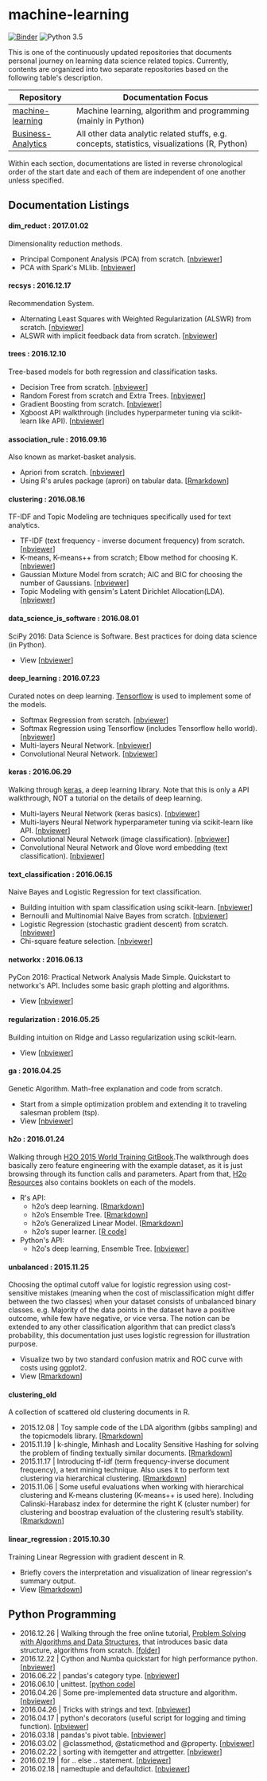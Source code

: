 # machine-learning

[![Binder](http://mybinder.org/badge.svg)](http://mybinder.org:/repo/ethen8181/machine-learning)
![Python 3.5](https://img.shields.io/badge/python-3.5-blue.svg)

This is one of the continuously updated repositories that documents personal journey on learning data science related topics. Currently, contents are organized into two separate repositories based on the following table's description.

| Repository | Documentation Focus |
| ---------- | ------------------- |
| [machine-learning](https://github.com/ethen8181/machine-learning) | Machine learning, algorithm and programming (mainly in Python) |
| [Business-Analytics](https://github.com/ethen8181/Business-Analytics) | All other data analytic related stuffs, e.g. concepts, statistics, visualizations (R, Python) |

Within each section, documentations are listed in reverse chronological order of the start date and each of them are independent of one another unless specified.


## Documentation Listings

#### dim_reduct : 2017.01.02

Dimensionality reduction methods.

- Principal Component Analysis (PCA) from scratch. [[nbviewer](http://nbviewer.jupyter.org/github/ethen8181/machine-learning/blob/master/dim_reduct/PCA.ipynb)]
- PCA with Spark's MLlib. [[nbviewer](http://nbviewer.jupyter.org/github/ethen8181/machine-learning/blob/master/dim_reduct/PCA_spark.ipynb)]

#### recsys : 2016.12.17

Recommendation System.

- Alternating Least Squares with Weighted Regularization (ALSWR) from scratch. [[nbviewer](http://nbviewer.jupyter.org/github/ethen8181/machine-learning/blob/master/recsys/1_ALSWR.ipynb)]
- ALSWR with implicit feedback data from scratch. [[nbviewer](http://nbviewer.jupyter.org/github/ethen8181/machine-learning/blob/master/recsys/2_implicit.ipynb)]

#### trees : 2016.12.10

Tree-based models for both regression and classification tasks.

- Decision Tree from scratch. [[nbviewer](http://nbviewer.jupyter.org/github/ethen8181/machine-learning/blob/master/trees/decision_tree.ipynb)]
- Random Forest from scratch and Extra Trees. [[nbviewer](http://nbviewer.jupyter.org/github/ethen8181/machine-learning/blob/master/trees/random_forest.ipynb)]
- Gradient Boosting from scratch. [[nbviewer]](http://nbviewer.jupyter.org/github/ethen8181/machine-learning/blob/master/trees/gbm/gbm.ipynb)
- Xgboost API walkthrough (includes hyperparmeter tuning via scikit-learn like API). [[nbviewer](http://nbviewer.jupyter.org/github/ethen8181/machine-learning/blob/master/trees/xgboost.ipynb)]

#### association_rule : 2016.09.16

Also known as market-basket analysis.

- Apriori from scratch. [[nbviewer](http://nbviewer.jupyter.org/github/ethen8181/machine-learning/blob/master/association_rule/apriori.ipynb)]
- Using R's arules package (aprori) on tabular data. [[Rmarkdown](http://ethen8181.github.io/machine-learning/association_rule/R/apriori.html)]

#### clustering : 2016.08.16

TF-IDF and Topic Modeling are techniques specifically used for text analytics.

- TF-IDF (text frequency - inverse document frequency) from scratch. [[nbviewer](http://nbviewer.jupyter.org/github/ethen8181/machine-learning/blob/master/clustering/TFIDF.ipynb)]
- K-means, K-means++ from scratch; Elbow method for choosing K. [[nbviewer](http://nbviewer.jupyter.org/github/ethen8181/machine-learning/blob/master/clustering/kmeans.ipynb)]
- Gaussian Mixture Model from scratch; AIC and BIC for choosing the number of Gaussians. [[nbviewer](http://nbviewer.jupyter.org/github/ethen8181/machine-learning/blob/master/clustering/GMM/GMM.ipynb)]
- Topic Modeling with gensim's Latent Dirichlet Allocation(LDA). [[nbviewer](http://nbviewer.jupyter.org/github/ethen8181/machine-learning/blob/master/clustering/topic_model/LDA.ipynb)]

#### data_science_is_software : 2016.08.01  

SciPy 2016: Data Science is Software. Best practices for doing data science (in Python).

- View [[nbviewer](http://nbviewer.jupyter.org/github/ethen8181/machine-learning/blob/master/data_science_is_software/notebooks/data_science_is_software.ipynb)]

#### deep_learning : 2016.07.23

Curated notes on deep learning. [Tensorflow](https://www.tensorflow.org/) is used to implement some of the models.

- Softmax Regression from scratch. [[nbviewer](http://nbviewer.jupyter.org/github/ethen8181/machine-learning/blob/master/deep_learning/softmax.ipynb)]
- Softmax Regression using Tensorflow (includes Tensorflow hello world). [[nbviewer](http://nbviewer.jupyter.org/github/ethen8181/machine-learning/blob/master/deep_learning/softmax_tensorflow.ipynb)]
- Multi-layers Neural Network. [[nbviewer](http://nbviewer.jupyter.org/github/ethen8181/machine-learning/blob/master/deep_learning/nn_tensorflow.ipynb)]
- Convolutional Neural Network. [[nbviewer](http://nbviewer.jupyter.org/github/ethen8181/machine-learning/blob/master/deep_learning/cnn_image_tensorflow.ipynb)]

#### keras : 2016.06.29

Walking through [keras](https://github.com/fchollet/keras), a deep learning library. Note that this is only a API walkthrough, NOT a tutorial on the details of deep learning.

- Multi-layers Neural Network (keras basics). [[nbviewer](http://nbviewer.jupyter.org/github/ethen8181/machine-learning/blob/master/keras/nn_keras_basics.ipynb)]
- Multi-layers Neural Network hyperparameter tuning via scikit-learn like API. [[nbviewer](http://nbviewer.jupyter.org/github/ethen8181/machine-learning/blob/master/keras/nn_keras_hyperparameter_tuning.ipynb)]
- Convolutional Neural Network (image classification). [[nbviewer](http://nbviewer.jupyter.org/github/ethen8181/machine-learning/blob/master/keras/cnn_image_keras.ipynb)]
- Convolutional Neural Network and Glove word embedding (text classification). [[nbviewer](http://nbviewer.jupyter.org/github/ethen8181/machine-learning/blob/master/keras/cnn_glove/cnn_glove.ipynb)]

#### text_classification : 2016.06.15

Naive Bayes and Logistic Regression for text classification.

- Building intuition with spam classification using scikit-learn. [[nbviewer](http://nbviewer.jupyter.org/github/ethen8181/machine-learning/blob/master/text_classification/basics/basics.ipynb)]
- Bernoulli and Multinomial Naive Bayes from scratch. [[nbviewer](http://nbviewer.jupyter.org/github/ethen8181/machine-learning/blob/master/text_classification/naive_bayes/naive_bayes.ipynb)]
- Logistic Regression (stochastic gradient descent) from scratch. [[nbviewer](http://nbviewer.jupyter.org/github/ethen8181/machine-learning/blob/master/text_classification/logistic.ipynb)]
- Chi-square feature selection. [[nbviewer](http://nbviewer.jupyter.org/github/ethen8181/machine-learning/blob/master/text_classification/chisquare.ipynb)]

#### networkx : 2016.06.13

PyCon 2016: Practical Network Analysis Made Simple. Quickstart to networkx's API. Includes some basic graph plotting and algorithms.

- View [[nbviewer](http://nbviewer.jupyter.org/github/ethen8181/machine-learning/blob/master/networkx/networkx.ipynb)]

#### regularization : 2016.05.25

Building intuition on Ridge and Lasso regularization using scikit-learn.
 
- View [[nbviewer](http://nbviewer.jupyter.org/github/ethen8181/machine-learning/blob/master/regularization/regularization.ipynb)]

#### ga : 2016.04.25

Genetic Algorithm. Math-free explanation and code from scratch.

- Start from a simple optimization problem and extending it to traveling salesman problem (tsp).
- View [[nbviewer](http://nbviewer.jupyter.org/github/ethen8181/machine-learning/blob/master/ga/ga.ipynb)]

#### h2o : 2016.01.24

Walking through [H2O 2015 World Training GitBook](http://learn.h2o.ai/content/index.html).The walkthrough does basically zero feature engineering with the example dataset, as it is just browsing through its function calls and parameters. Apart from that, [H2o Resources](http://www.h2o.ai/resources/) also contains booklets on each of the models.

- R's API:
	- h2o’s deep learning. [[Rmarkdown](http://ethen8181.github.io/machine-learning/h2o/h2o_deep_learning/h2o_deep_learning.html)]
	- h2o’s Ensemble Tree. [[Rmarkdown](http://ethen8181.github.io/machine-learning/h2o/h2o_ensemble_tree/h2o_ensemble_tree.html)]
	- h2o’s Generalized Linear Model. [[Rmarkdown](http://ethen8181.github.io/machine-learning/h2o/h2o_glm/h2o_glm.html)]
	- h2o’s super learner. [[R code](https://github.com/ethen8181/machine-learning/blob/master/h2o/h2o_super_learner/h2o_super_learner.R)]
- Python's API:
	- h2o's deep learning, Ensemble Tree. [[nbviewer](http://nbviewer.jupyter.org/github/ethen8181/machine-learning/blob/master/h2o/h2o_python.ipynb)]

#### unbalanced : 2015.11.25

Choosing the optimal cutoff value for logistic regression using cost-sensitive mistakes (meaning when the cost of misclassification might differ between the two classes) when your dataset consists of unbalanced binary classes. e.g. Majority of the data points in the dataset have a positive outcome, while few have negative, or vice versa. The notion can be extended to any other classification algorithm that can predict class’s probability, this documentation just uses logistic regression for illustration purpose.

- Visualize two by two standard confusion matrix and ROC curve with costs using ggplot2.
- View [[Rmarkdown](http://ethen8181.github.io/machine-learning/unbalanced/unbalanced.html)]

#### clustering_old

A collection of scattered old clustering documents in R.

- 2015.12.08 | Toy sample code of the LDA algorithm (gibbs sampling) and the topicmodels library. [[Rmarkdown](http://ethen8181.github.io/machine-learning/clustering_old/topic_model/LDA.html)]
- 2015.11.19 | k-shingle, Minhash and Locality Sensitive Hashing for solving the problem of finding textually similar documents. [[Rmarkdown](http://ethen8181.github.io/machine-learning/clustering_old/text_similarity/text_similarity.html)]
- 2015.11.17 | Introducing tf-idf (term frequency-inverse document frequency), a text mining technique. Also uses it to perform text clustering via hierarchical clustering. [[Rmarkdown](http://ethen8181.github.io/machine-learning/clustering_old/tf_idf/tf_idf.html)]
- 2015.11.06 | Some useful evaluations when working with hierarchical clustering and K-means clustering (K-means++ is used here). Including Calinski-Harabasz index for determine the right K (cluster number) for clustering and boostrap evaluation of the clustering result’s stability. [[Rmarkdown](http://ethen8181.github.io/machine-learning/clustering_old/clustering/clustering.html)]

#### linear_regression : 2015.10.30

Training Linear Regression with gradient descent in R. 

- Briefly covers the interpretation and visualization of linear regression's summary output.
- View [[Rmarkdown](http://ethen8181.github.io/machine-learning/linear_regression/linear_regession.html)]


## Python Programming

- 2016.12.26 | Walking through the free online tutorial, [Problem Solving with Algorithms and Data Structures](http://interactivepython.org/runestone/static/pythonds/index.html), that introduces basic data structure, algorithms from scratch. [[folder](https://github.com/ethen8181/machine-learning/tree/master/python/algorithms)]
- 2016.12.22 | Cython and Numba quickstart for high performance python. [[nbviewer]](http://nbviewer.jupyter.org/github/ethen8181/machine-learning/blob/master/python/cython/cython.ipynb)
- 2016.06.22 | pandas's category type. [[nbviewer](http://nbviewer.jupyter.org/github/ethen8181/machine-learning/blob/master/python/pandas_category.ipynb)]
- 2016.06.10 | unittest. [[python code](https://github.com/ethen8181/machine-learning/blob/master/python/test.py)]
- 2016.04.26 | Some pre-implemented data structure and algorithm. [[nbviewer](http://nbviewer.jupyter.org/github/ethen8181/machine-learning/blob/master/python/python3_cookbook/1_data_structure.ipynb)]
- 2016.04.26 | Tricks with strings and text. [[nbviewer](http://nbviewer.jupyter.org/github/ethen8181/machine-learning/blob/master/python/python3_cookbook/2_strings_and_text.ipynb)]
- 2016.04.17 | python's decorators (useful script for logging and timing function). [[nbviewer](http://nbviewer.jupyter.org/github/ethen8181/machine-learning/blob/master/python/decorators/decorators.ipynb)]
- 2016.03.18 | pandas's pivot table. [[nbviewer](http://nbviewer.jupyter.org/github/ethen8181/machine-learning/blob/master/python/pivot_table/pivot_table.ipynb)]
- 2016.03.02 | @classmethod, @staticmethod and @property. [[nbviewer](http://nbviewer.jupyter.org/github/ethen8181/machine-learning/blob/master/python/class.ipynb)]
- 2016.02.22 | sorting with itemgetter and attrgetter. [[nbviewer](http://nbviewer.jupyter.org/github/ethen8181/machine-learning/blob/master/python/sorting_with_itemgetter.ipynb)]
- 2016.02.19 | for .. else .. statement. [[nbviewer](http://nbviewer.jupyter.org/github/ethen8181/machine-learning/blob/master/python/for_else.ipynb)] 
- 2016.02.18 | namedtuple and defaultdict. [[nbviewer](http://nbviewer.jupyter.org/github/ethen8181/machine-learning/blob/master/python/collections_module.ipynb)]

